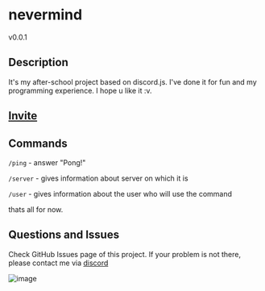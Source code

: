 # nevermind

v0.0.1

## Description

It's my after-school project based on discord.js. I've done it for fun and my programming experience. I hope u like it :v. 

## [Invite](https://discord.com/api/oauth2/authorize?client_id=1193641042344431807&permissions=8&scope=bot)

## Commands

```/ping``` - answer "Pong!"

```/server``` - gives information about server on which it is

```/user``` - gives information about the user who will use the command

thats all for now.

## Questions and Issues

Check GitHub Issues page of this project. If your problem is not there, please contact me via [discord](https://discord.gg/f9EtgThamC)

![image](https://github.com/i120ms/nevermind/assets/151391534/32fde3a7-e64d-413a-950c-fe50b959e24f)
